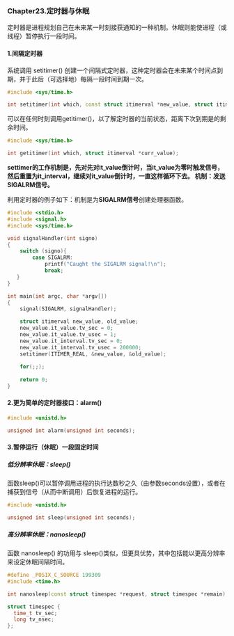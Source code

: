 ### Chapter23.定时器与休眠

定时器是进程规划自己在未来某一时刻接获通知的一种机制。休眠则能使进程（或线程）暂停执行一段时间。



#### 1.间隔定时器

系统调用 setitimer() 创建一个间隔式定时器，这种定时器会在未来某个时间点到期，并于此后（可选择地）每隔一段时间到期一次。

```c++
#include <sys/time.h>

int setitimer(int which, const struct itimerval *new_value, struct itimerval *old_value);
```

可以在任何时刻调用getitimer()，以了解定时器的当前状态，距离下次到期是的剩余时间。

```c++
#include <sys/time.h>

int getitimer(int which, struct itimerval *curr_value);
```

**settimer的工作机制是，先对先对it_value倒计时，当it_value为零时触发信号，然后重置为it_interval，继续对it_value倒计时，一直这样循环下去。 机制：发送SIGALRM信号。**



利用定时器的例子如下：机制是为**SIGALRM信号**创建处理器函数。

```c++
#include <stdio.h>
#include <signal.h>
#include <sys/time.h>

void signalHandler(int signo)
{
    switch (signo){
        case SIGALRM:
            printf("Caught the SIGALRM signal!\n");
            break;
   }
}

int main(int argc, char *argv[])
{
    signal(SIGALRM, signalHandler);

    struct itimerval new_value, old_value;
    new_value.it_value.tv_sec = 0;
    new_value.it_value.tv_usec = 1;
    new_value.it_interval.tv_sec = 0;
    new_value.it_interval.tv_usec = 200000;
    setitimer(ITIMER_REAL, &new_value, &old_value);
    
    for(;;);
     
    return 0;
}
```



#### 2.更为简单的定时器接口：alarm()

```c++
#include <unistd.h>

unsigned int alarm(unsigned int seconds);
```



#### 3.暂停运行（休眠）一段固定时间

##### 低分辨率休眠：sleep()

函数sleep()可以暂停调用进程的执行达数秒之久（由参数seconds设置），或者在捕获到信号（从而中断调用）后恢复进程的运行。

```c++
#include <unistd.h>

unsigned int sleep(unsigned int seconds);
```

##### 高分辨率休眠：nanosleep()

函数 nanosleep() 的功用与 sleep()类似，但更具优势，其中包括能以更高分辨率来设定休眠间隔时间。

```c++
#define _POSIX_C_SOURCE 199309
#include <time.h>

int nanosleep(const struct timespec *request, struct timespec *remain);

struct timespec {
  time_t tv_sec;
  long tv_nsec;
};
```

